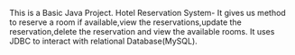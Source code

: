 This is a Basic Java Project.
Hotel Reservation System- It gives us method to reserve a room if available,view the reservations,update the reservation,delete the reservation and view the available rooms.
It uses JDBC to interact with relational Database(MySQL).
